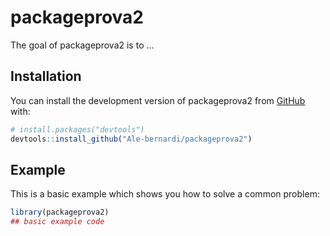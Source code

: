 
# packageprova2

<!-- badges: start -->
<!-- badges: end -->

The goal of packageprova2 is to ...

## Installation

You can install the development version of packageprova2 from [GitHub](https://github.com/) with:

``` r
# install.packages("devtools")
devtools::install_github("Ale-bernardi/packageprova2")
```

## Example

This is a basic example which shows you how to solve a common problem:

``` r
library(packageprova2)
## basic example code
```

